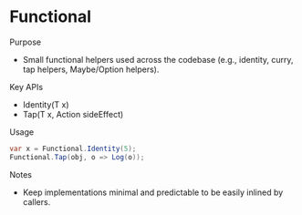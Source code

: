 # Functional

Purpose
- Small functional helpers used across the codebase (e.g., identity, curry, tap helpers, Maybe/Option helpers).

Key APIs
- Identity<T>(T x)
- Tap<T>(T x, Action<T> sideEffect)

Usage
```csharp
var x = Functional.Identity(5);
Functional.Tap(obj, o => Log(o));
```

Notes
- Keep implementations minimal and predictable to be easily inlined by callers.
